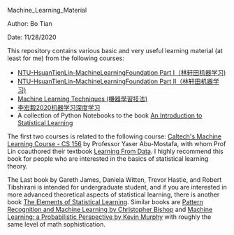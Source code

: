 Machine_Learning_Material

Author: Bo Tian 

Date: 11/28/2020

This repository contains various basic and very useful learning material (at least for me) from the following courses:

* [NTU-HsuanTienLin-MachineLearningFoundation Part I（林轩田机器学习)](https://www.coursera.org/learn/ntumlone-mathematicalfoundations)
* [NTU-HsuanTienLin-MachineLearningFoundation Part II（林轩田机器学习)](https://www.coursera.org/learn/ntumlone-algorithmicfoundations)
* [Machine Learning Techniques (機器學習技法)](https://www.coursera.org/learn/machine-learning-techniques)
* [李宏毅2020机器学习深度学习](https://www.bilibili.com/video/av94519857/)
* A collection of Python Notebooks to the book [An Introduction to Statistical Learning](http://faculty.marshall.usc.edu/gareth-james/ISL/)


The first two courses is related to the following course:  [Caltech's Machine Learning Course - CS 156](https://www.youtube.com/watch?v=mbyG85GZ0PI&list=PLD63A284B7615313A) by Professor Yaser Abu-Mostafa, with whom Prof Lin coauthored their textbook [Learning From Data](https://www.amazon.com/Learning-Data-Yaser-S-Abu-Mostafa/dp/1600490069). I highly recommend this book for people who are interested in the basics of statistical learning theory. 

The Last book by  Gareth James, Daniela Witten, Trevor Hastie, and Robert Tibshirani is intended for undergraduate student, and if you are interested in more advanced theoretical aspects of statistical learning, there is another book [The Elements of Statistical Learning](https://web.stanford.edu/~hastie/ElemStatLearn/). Similar books are [Pattern Recognition and Machine Learning by Christopher Bishop](http://users.isr.ist.utl.pt/~wurmd/Livros/school/Bishop%20-%20Pattern%20Recognition%20And%20Machine%20Learning%20-%20Springer%20%202006.pdf) and [Machine Learning: a Probabilistic Perspective
by Kevin Murphy](https://www.cs.ubc.ca/~murphyk/MLbook/) with roughly the same level of math sophistication.
